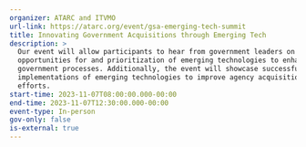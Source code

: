 ```yaml
---
organizer: ATARC and ITVMO
url-link: https://atarc.org/event/gsa-emerging-tech-summit
title: Innovating Government Acquisitions through Emerging Tech
description: >
  Our event will allow participants to hear from government leaders on the
  opportunities for and prioritization of emerging technologies to enhance
  government processes. Additionally, the event will showcase successful
  implementations of emerging technologies to improve agency acquisition
  efforts. 
start-time: 2023-11-07T08:00:00.000-00:00
end-time: 2023-11-07T12:30:00.000-00:00
event-type: In-person
gov-only: false
is-external: true
---
```

